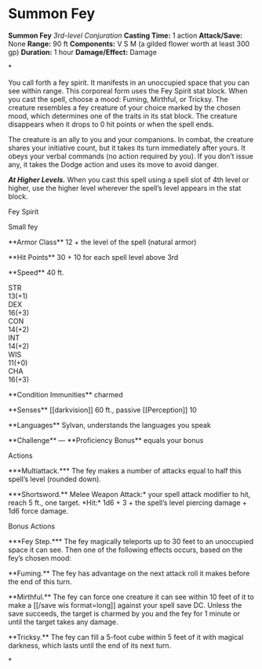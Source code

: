 # Summon Fey

**Summon Fey**
_3rd-level Conjuration_
**Casting Time:** 1 action
**Attack/Save:** None
**Range:** 90 ft
**Components:** V S M (a gilded flower worth at least 300 gp)
**Duration:** 1 hour
**Damage/Effect:** Damage

*<p>You call forth a fey spirit. It manifests in an unoccupied space that you can see within range. This corporeal form uses the Fey Spirit stat block. When you cast the spell, choose a mood: Fuming, Mirthful, or Tricksy. The creature resembles a fey creature of your choice marked by the chosen mood, which determines one of the traits in its stat block. The creature disappears when it drops to 0 hit points or when the spell ends.

The creature is an ally to you and your companions. In combat, the creature shares your initiative count, but it takes its turn immediately after yours. It obeys your verbal commands (no action required by you). If you don’t issue any, it takes the Dodge action and uses its move to avoid danger.

*****At Higher Levels.***** When you cast this spell using a spell slot of 4th level or higher, use the higher level wherever the spell’s level appears in the stat block.</p>
<div class="Basic-Text-Frame stat-block-finder">
<p class="Stat-Block-Styles_Stat-Block-Title">Fey Spirit</p>
<p class="Stat-Block-Styles_Stat-Block-Metadata">Small fey</p>
<p class="Stat-Block-Styles_Stat-Block-Data">**Armor Class** 12 + the level of the spell (natural armor)</p>
<p class="Stat-Block-Styles_Stat-Block-Data">**Hit Points** 30 + 10 for each spell level above 3rd</p>
<p class="Stat-Block-Styles_Stat-Block-Data">**Speed** 40 ft.</p>
<div class="stat-block-ability-scores">
<div class="stat-block-ability-scores-stat">
<div class="stat-block-ability-scores-heading">STR
<div class="stat-block-ability-scores-data"><span class="stat-block-ability-scores-score">13</span><span class="stat-block-ability-scores-modifier">(+1)</span>
<div class="stat-block-ability-scores-stat">
<div class="stat-block-ability-scores-heading">DEX
<div class="stat-block-ability-scores-data"><span class="stat-block-ability-scores-score">16</span><span class="stat-block-ability-scores-modifier">(+3)</span>
<div class="stat-block-ability-scores-stat">
<div class="stat-block-ability-scores-heading">CON
<div class="stat-block-ability-scores-data"><span class="stat-block-ability-scores-score">14</span><span class="stat-block-ability-scores-modifier">(+2)</span>
<div class="stat-block-ability-scores-stat">
<div class="stat-block-ability-scores-heading">INT
<div class="stat-block-ability-scores-data"><span class="stat-block-ability-scores-score">14</span><span class="stat-block-ability-scores-modifier">(+2)</span>
<div class="stat-block-ability-scores-stat">
<div class="stat-block-ability-scores-heading">WIS
<div class="stat-block-ability-scores-data"><span class="stat-block-ability-scores-score">11</span><span class="stat-block-ability-scores-modifier">(+0)</span>
<div class="stat-block-ability-scores-stat">
<div class="stat-block-ability-scores-heading">CHA
<div class="stat-block-ability-scores-data"><span class="stat-block-ability-scores-score">16</span><span class="stat-block-ability-scores-modifier">(+3)</span>
<p class="Stat-Block-Styles_Stat-Block-Data">**Condition Immunities** charmed</p>
<p class="Stat-Block-Styles_Stat-Block-Data">**Senses** [[darkvision]] 60 ft., passive [[Perception]] 10</p>
<p class="Stat-Block-Styles_Stat-Block-Data">**Languages** Sylvan, understands the languages you speak</p>
<p class="Stat-Block-Styles_Stat-Block-Data-Last">**Challenge** — **Proficiency Bonus** equals your bonus</p>
<p class="Stat-Block-Styles_Stat-Block-Heading">Actions</p>
<p class="Stat-Block-Styles_Stat-Block-Body">***Multiattack.*** The fey makes a number of attacks equal to half this spell’s level (rounded down).</p>
<p class="Stat-Block-Styles_Stat-Block-Body">***Shortsword.** Melee Weapon Attack:* your spell attack modifier to hit, reach 5 ft., one target. *Hit:* 1d6 + 3 + the spell’s level piercing damage + 1d6 force damage.</p>
<p class="Stat-Block-Styles_Stat-Block-Heading">Bonus Actions</p>
<p class="Stat-Block-Styles_Stat-Block-Body">***Fey Step.*** The fey magically teleports up to 30 feet to an unoccupied space it can see. Then one of the following effects occurs, based on the fey’s chosen mood:</p>
<p class="Stat-Block-Styles_Stat-Block-Body">**Fuming.** The fey has advantage on the next attack roll it makes before the end of this turn.</p>
<p class="Stat-Block-Styles_Stat-Block-Body">**Mirthful.** The fey can force one creature it can see within 10 feet of it to make a [[/save wis format=long]] against your spell save DC. Unless the save succeeds, the target is charmed by you and the fey for 1 minute or until the target takes any damage.</p>
<p class="Stat-Block-Styles_Stat-Block-Body">**Tricksy.** The fey can fill a 5-foot cube within 5 feet of it with magical darkness, which lasts until the end of its next turn.</p>*